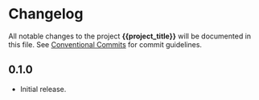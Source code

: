 # Changelog

All notable changes to the project **{{project_title}}** will be documented in this file.
See [Conventional Commits](https://conventionalcommits.org) for commit guidelines.

## 0.1.0

- Initial release.
